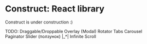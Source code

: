 # Construct: React library


Construct is under construction :)


TODO:
Draggable/Droppable
Overlay (Modal)
Rotator
Tabs
Carousel
Paginator
Slider (ползунок) |___^__|
Infinite Scroll
